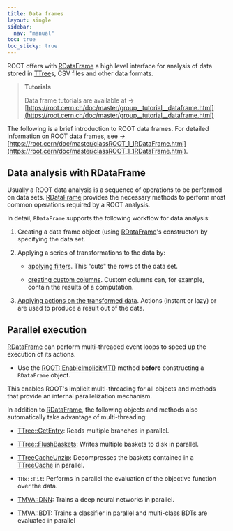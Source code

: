 ```yaml
---
title: Data frames
layout: single
sidebar:
  nav: "manual"
toc: true
toc_sticky: true
---
```

ROOT offers with [RDataFrame](https://root.cern/doc/master/classROOT_1_1RDataFrame.html) a high level interface for analysis of data stored in [TTree](https://root.cern/doc/master/classTTree.html)s, CSV files and other data formats.

> **Tutorials**
>
> Data frame tutorials are available at → [https://root.cern.ch/doc/master/group__tutorial__dataframe.html](https://root.cern.ch/doc/master/group__tutorial__dataframe.html)

The following is a brief introduction to ROOT data frames. For detailed information on ROOT data frames, see → [https://root.cern/doc/master/classROOT_1_1RDataFrame.html](https://root.cern/doc/master/classROOT_1_1RDataFrame.html).

## Data analysis with RDataFrame

Usually a ROOT data analysis is a sequence of operations to be performed on data sets. [RDataFrame](https://root.cern/doc/master/classROOT_1_1RDataFrame.html) provides the necessary methods to perform most common operations required by a ROOT analysis.

In detail, `RDataFrame` supports the following workflow for data analysis:

1. Creating a data frame object (using [RDataFrame](https://root.cern/doc/master/classROOT_1_1RDataFrame.html)'s constructor) by specifying the data set.

2. Applying a series of transformations to the data by:

   - [applying filters](https://root.cern/doc/master/classROOT_1_1RDataFrame.html#transformations). This "cuts" the rows of the data set.

   - [creating custom columns](https://root.cern/doc/master/classROOT_1_1RDataFrame.html#transformations). Custom columns can, for example, contain the results of a computation.

3. [Applying actions on the transformed data](https://root.cern/doc/master/classROOT_1_1RDataFrame.html#actions). Actions (instant or lazy) or are used to produce a result out of the data.


## Parallel execution

[RDataFrame](https://root.cern/doc/master/classROOT_1_1RDataFrame.html) can perform multi-threaded event loops to speed up the execution of its actions.

- Use the [ROOT::EnableImplicitMT()](https://root.cern/doc/master/namespaceROOT.html#a06f2b8b216b615e5abbc872c9feff40f) method **before** constructing a `RDataFrame` object.

This enables ROOT's implicit multi-threading for all objects and methods that provide an internal parallelization mechanism.

In addition to [RDataFrame](https://root.cern/doc/master/classROOT_1_1RDataFrame.html), the following objects and methods also automatically take advantage of multi-threading:

- [TTree::GetEntry](https://root.cern/doc/master/classTTree.html#a9fc48df5560fce1a2d63ecd1ac5b40cb): Reads multiple branches in parallel.

- [TTree::FlushBaskets](https://root.cern/doc/master/classTTree.html#a2c67417486903b12f1149f97ca47525f): Writes multiple baskets to disk in parallel.

- [TTreeCacheUnzip](https://root.cern/doc/master/classTTreeCacheUnzip.html): Decompresses the baskets contained in a [TTreeCache](https://root.cern/doc/master/classTTreeCache.html) in parallel.

- `THx::Fit`: Performs in parallel the evaluation of the objective function over the data.

- [TMVA::DNN](https://root.cern/doc/master/namespaceTMVA_1_1DNN.html): Trains a deep neural networks in parallel.

- [TMVA::BDT](https://root.cern/doc/master/namespaceTMVA.html#aa80d9b85c1bb794248940dd499e132b4): Trains a classifier in parallel and multi-class BDTs are evaluated in parallel
